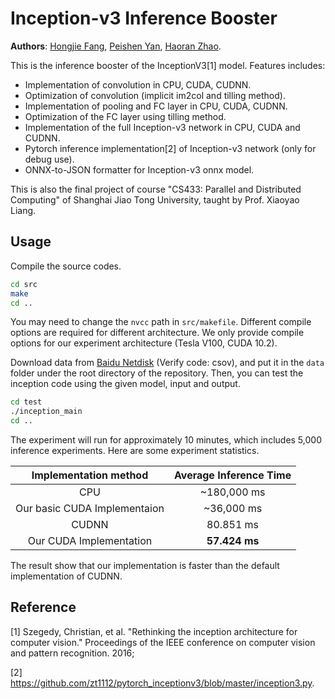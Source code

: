 # Inception-v3 Inference Booster

**Authors**: [Hongjie Fang](https://github.com/galaxies99/), [Peishen Yan](https://github.com/koalayan/), [Haoran Zhao](https://github.com/zhao-hr/).

This is the inference booster of the InceptionV3[1] model. Features includes:

- Implementation of convolution in CPU, CUDA, CUDNN.
- Optimization of convolution (implicit im2col and tilling method).
- Implementation of pooling and FC layer in CPU, CUDA, CUDNN.
- Optimization of the FC layer using tilling method.
- Implementation of the full Inception-v3 network in CPU, CUDA and CUDNN.
- Pytorch inference implementation[2] of Inception-v3 network (only for debug use).
- ONNX-to-JSON formatter for Inception-v3 onnx model.

This is also the final project of course "CS433: Parallel and Distributed Computing" of Shanghai Jiao Tong University, taught by Prof. Xiaoyao Liang.

## Usage

Compile the source codes.

```bash
cd src
make
cd ..
```

You may need to change the `nvcc` path in `src/makefile`. Different compile options are required for different architecture. We only provide compile options for our experiment architecture (Tesla V100, CUDA 10.2).

Download data from [Baidu Netdisk](https://pan.baidu.com/s/1u5jJfNBL9m8prtRMRHuj7Q) (Verify code: csov), and put it in the `data` folder under the root directory of the repository. Then, you can test the inception code using the given model, input and output.

```bash
cd test
./inception_main
cd ..
```

The experiment will run for approximately 10 minutes, which includes 5,000 inference experiments. Here are some experiment statistics.

| Implementation method | Average Inference Time |
| :-: | :-: |
| CPU | ~180,000 ms |
| Our basic CUDA Implementaion | ~36,000 ms |
| CUDNN | 80.851 ms |
| Our CUDA Implementation | **57.424 ms** |

The result show that our implementation is faster than the default implementation of CUDNN.

## Reference

[1] Szegedy, Christian, et al. "Rethinking the inception architecture for computer vision." Proceedings of the IEEE conference on computer vision and pattern recognition. 2016;

[2] https://github.com/zt1112/pytorch_inceptionv3/blob/master/inception3.py.